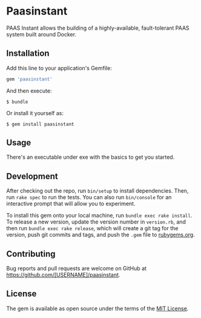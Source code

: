 # Paasinstant

PAAS Instant allows the building of a highly-available, fault-tolerant PAAS system built around Docker.

## Installation

Add this line to your application's Gemfile:

```ruby
gem 'paasinstant'
```

And then execute:

    $ bundle

Or install it yourself as:

    $ gem install paasinstant

## Usage

There's an executable under exe with the basics to get you started.

## Development

After checking out the repo, run `bin/setup` to install dependencies. Then, run `rake spec` to run the tests. You can also run `bin/console` for an interactive prompt that will allow you to experiment.

To install this gem onto your local machine, run `bundle exec rake install`. To release a new version, update the version number in `version.rb`, and then run `bundle exec rake release`, which will create a git tag for the version, push git commits and tags, and push the `.gem` file to [rubygems.org](https://rubygems.org).

## Contributing

Bug reports and pull requests are welcome on GitHub at https://github.com/[USERNAME]/paasinstant.


## License

The gem is available as open source under the terms of the [MIT License](http://opensource.org/licenses/MIT).

